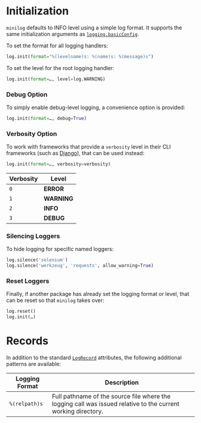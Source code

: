 # Initialization

`minilog` defaults to INFO level using a simple log format. It supports the same initialization arguments as [`logging.basicConfig`](https://docs.python.org/3/library/logging.html#logging.basicConfig).

To set the format for all logging handlers:

```python
log.init(format="%(levelname)s: %(name)s: %(message)s")
```

To set the level for the root logging handler:

```python
log.init(format=…, level=log.WARNING)
```

### Debug Option

To simply enable debug-level logging, a convenience option is provided:

```python
log.init(format=…, debug=True)
```

### Verbosity Option

To work with frameworks that provide a `verbosity` level in their CLI frameworks (such as [Django](https://docs.djangoproject.com/en/4.0/ref/django-admin/#cmdoption-verbosity)), that can be used instead:

```python
log.init(format=…, verbosity=verbosity)
```

| Verbosity | Level       |
|-----------|-------------|
| `0`       | **ERROR**   |
| `1`       | **WARNING** |
| `2`       | **INFO**    |
| `3`       | **DEBUG**   |

### Silencing Loggers

To hide logging for specific named loggers:

```python
log.silence('selenium')
log.silence('werkzeug', 'requests', allow_warning=True)
```

### Reset Loggers

Finally, if another package has already set the logging format or level, that can be reset so that `minilog` takes over:

```python
log.reset()
log.init(…)
```

# Records

In addition to the standard [`LogRecord`](https://docs.python.org/3/library/logging.html#logrecord-attributes) attributes, the following additional patterns are available:

| Logging Format | Description                                                                                                   |
|----------------|---------------------------------------------------------------------------------------------------------------|
| `%(relpath)s`  | Full pathname of the source file where the logging call was issued relative to the current working directory. |
